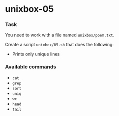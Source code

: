# unixbox-05

### Task

You need to work with a file named `unixbox/poem.txt`.

Create a script `unixbox/05.sh` that does the following:

- Prints only unique lines
  

### Available commands

* `cat`
* `grep`
* `sort`
* `uniq`
* `wc`
* `head`
* `tail`
